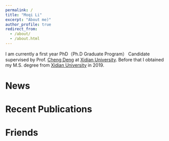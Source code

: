 ```yaml
---
permalink: /
title: "Moqi Li"
excerpt: "About me)"
author_profile: true
redirect_from: 
  - /about/
  - /about.html
---
```


I am currently a first year PhD（Ph.D Graduate Program） Candidate supervised by Prof. [Cheng Deng](http://see.xidian.edu.cn/faculty/chdeng/) at [Xidian University](http://www.xidian.edu.cn/). Before that I obtained my M.S. degree from [Xidian University](http://www.xidian.edu.cn/) in 2019.


News
======




Recent Publications
======




Friends
======
